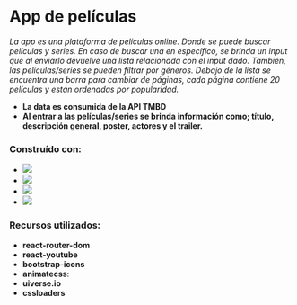 # App de películas 
*La app es una plataforma de películas online. Donde se puede buscar películas y series. En caso de buscar una en específico, se brinda un input que al enviarlo devuelve una lista relacionada con el input dado.
También, las películas/series se pueden filtrar por géneros. Debajo de la lista se encuentra una barra para cambiar de páginas, cada página contiene 20 películas y están ordenadas por popularidad.*

- **La data es consumida de la API TMBD**
- **Al entrar a las películas/series se brinda información como; título, descripción general, poster, actores y el trailer.**

### Construído con: 
* <img src="https://img.shields.io/badge/React-087ea4?style=for-the-badge&logo=React&logoColor=white">
* <img src="https://img.shields.io/badge/Vite-8f6efe?style=for-the-badge&logo=Vite&logoColor=white">
* <img src="https://img.shields.io/badge/tailwind-0ed3cf?&style=for-the-badge&logo=tailwindcss&logoColor=white">
* <img src="https://img.shields.io/badge/API TMBD-18b8da?&style=for-the-badge&logo=&logoColor=white">

### Recursos utilizados:
- **react-router-dom**
- **react-youtube**
- **bootstrap-icons**
- **animatecss**:
- **uiverse.io**
- **cssloaders**
